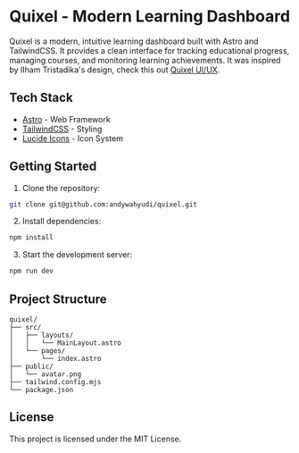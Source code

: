 # Quixel - Modern Learning Dashboard

Quixel is a modern, intuitive learning dashboard built with Astro and TailwindCSS. It provides a clean interface for tracking educational progress, managing courses, and monitoring learning achievements.
It was inspired by Ilham Tristadika's design, check this out [Quixel UI/UX](https://dribbble.com/shots/25621688-Quixel-UI-UX-Learning-Dashboard).

## Tech Stack
- [Astro](https://astro.build) - Web Framework
- [TailwindCSS](https://tailwindcss.com) - Styling
- [Lucide Icons](https://lucide.dev) - Icon System

## Getting Started
1. Clone the repository:
```bash
git clone git@github.com:andywahyudi/quixel.git
```
2. Install dependencies:
```bash
npm install
```
3. Start the development server:
```bash
npm run dev
```

## Project Structure
```
quixel/
├── src/
│   ├── layouts/
│   │   └── MainLayout.astro
│   └── pages/
│       └── index.astro
├── public/
│   └── avatar.png
├── tailwind.config.mjs
└── package.json
```

## License

This project is licensed under the MIT License.